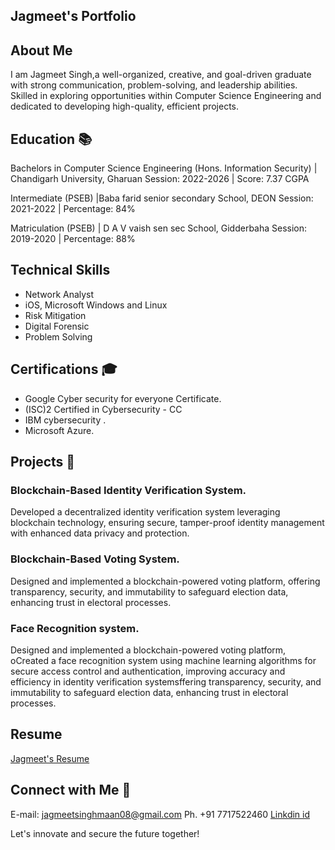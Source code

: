 <h2> Jagmeet's Portfolio </h2>

## About Me 

I am Jagmeet Singh,a well-organized, creative, and goal-driven graduate with strong communication, problem-solving, and leadership abilities. Skilled in exploring opportunities within Computer Science Engineering and dedicated to developing high-quality, efficient projects.

## Education 📚

Bachelors in Computer Science Engineering (Hons. Information Security) | Chandigarh University, Gharuan 
Session: 2022-2026 | Score: 7.37 CGPA 

Intermediate (PSEB) |Baba farid senior secondary School, DEON 
Session: 2021-2022 | Percentage: 84% 

Matriculation (PSEB) | D A V vaish sen sec School, Gidderbaha 
Session: 2019-2020 | Percentage: 88%

## Technical Skills 

- Network Analyst
- iOS, Microsoft Windows and Linux
- Risk Mitigation
- Digital Forensic
- Problem Solving 

## Certifications 🎓

- Google Cyber security for everyone Certificate. 
- (ISC)2 Certified in Cybersecurity - CC
- IBM cybersecurity .
- Microsoft Azure. 

## Projects 💼

### Blockchain-Based Identity Verification System.
Developed a decentralized identity verification system leveraging blockchain technology, ensuring secure, tamper-proof identity management with enhanced data privacy and protection.

### Blockchain-Based Voting System.
Designed and implemented a blockchain-powered voting platform, offering transparency, security, and immutability to safeguard election data, enhancing trust in electoral processes.

### Face Recognition system.
Designed and implemented a blockchain-powered voting platform, oCreated a face recognition system using machine learning algorithms for secure access control and authentication, improving accuracy and efficiency in identity verification systemsffering transparency, security, and immutability to safeguard election data, enhancing trust in electoral processes.


## Resume
[Jagmeet's Resume](https://drive.google.com/file/d/1Clxw3YVr9oXl_DelvKI0_GMjIIqyJAgA)


## Connect with Me 📧
E-mail: jagmeetsinghmaan08@gmail.com
Ph. +91 7717522460 
[Linkdin id](https://www.linkedin.com/in/jagmeet-singh4839b3249)

Let's innovate and secure the future together!
